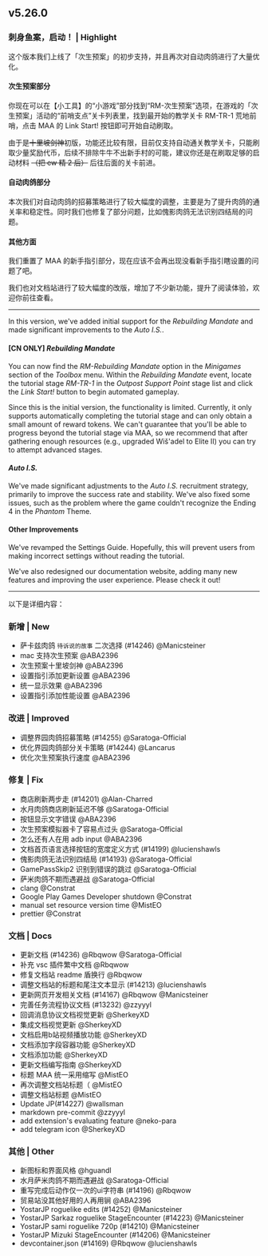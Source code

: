 ## v5.26.0

### 刺身鱼案，启动！ | Highlight

这个版本我们上线了「次生预案」的初步支持，并且再次对自动肉鸽进行了大量优化。

#### 次生预案部分

你现在可以在【小工具】的“小游戏”部分找到“RM-次生预案”选项，在游戏的「次生预案」活动的“前哨支点”关卡列表里，找到最开始的教学关卡 RM-TR-1 荒地前哨，点击 MAA 的 Link Start! 按钮即可开始自动刷取。

由于是~~十里坡剑神~~初版，功能还比较有限，目前仅支持自动通关教学关卡，只能刷取少量奖励代币，后续不排除牛牛不出新手村的可能，建议你还是在刷取足够的启动材料 ~~（把 ew 精 2 后）~~ 后往后面的关卡前进。

#### 自动肉鸽部分

本次我们对自动肉鸽的招募策略进行了较大幅度的调整，主要是为了提升肉鸽的通关率和稳定性。同时我们也修复了部分问题，比如傀影肉鸽无法识别四结局的问题。

#### 其他方面

我们重置了 MAA 的新手指引部分，现在应该不会再出现没看新手指引瞎设置的问题了吧。

我们也对文档站进行了较大幅度的改版，增加了不少新功能，提升了阅读体验，欢迎你前往查看。

----

In this version, we've added initial support for the *Rebuilding Mandate* and made significant improvements to the *Auto I.S.*.

#### [CN ONLY] *Rebuilding Mandate*

You can now find the *RM-Rebuilding Mandate* option in the *Minigames* section of the *Toolbox* menu. Within the *Rebuilding Mandate* event, locate the tutorial stage *RM-TR-1* in the *Outpost Support Point* stage list and click the *Link Start!* button to begin automated gameplay.

Since this is the initial version, the functionality is limited. Currently, it only supports automatically completing the tutorial stage and can only obtain a small amount of reward tokens. We can't guarantee that you'll be able to progress beyond the tutorial stage via MAA, so we recommend that after gathering enough resources (e.g., upgraded Wiš'adel to Elite II) you can try to attempt advanced stages.

#### *Auto I.S.*

We've made significant adjustments to the *Auto I.S.* recruitment strategy, primarily to improve the success rate and stability. We've also fixed some issues, such as the problem where the game couldn't recognize the Ending 4 in the *Phantom* Theme.

#### Other Improvements

We've revamped the Settings Guide. Hopefully, this will prevent users from making incorrect settings without reading the tutorial.

We've also redesigned our documentation website, adding many new features and improving the user experience. Please check it out!

----

以下是详细内容：

### 新增 | New

* 萨卡兹肉鸽 `待诉说的故事` 二次选择 (#14246) @Manicsteiner
* mac 支持次生预案 @ABA2396
* 次生预案十里坡剑神 @ABA2396
* 设置指引添加更新设置 @ABA2396
* 统一显示效果 @ABA2396
* 设置指引添加性能设置 @ABA2396

### 改进 | Improved

* 调整界园肉鸽招募策略 (#14255) @Saratoga-Official
* 优化界园肉鸽部分关卡策略 (#14244) @Lancarus
* 优化次生预案执行速度 @ABA2396

### 修复 | Fix

* 商店刷新两步走 (#14201) @Alan-Charred
* 水月肉鸽商店刷新延迟不够 @Saratoga-Official
* 按钮显示文字错误 @ABA2396
* 次生预案模拟器卡了容易点过头 @Saratoga-Official
* 怎么还有人在用 adb input @ABA2396
* 文档首页语言选择按钮的宽度定义方式 (#14199) @lucienshawls
* 傀影肉鸽无法识别四结局 (#14193) @Saratoga-Official
* GamePassSkip2 识别到错误的跳过 @Saratoga-Official
* 萨米肉鸽不期而遇避战 @Saratoga-Official
* clang @Constrat
* Google Play Games Developer shutdown @Constrat
* manual set resource version time @MistEO
* prettier @Constrat

### 文档 | Docs

* 更新文档 (#14236) @Rbqwow @Saratoga-Official
* 补充 vsc 插件繁中文档 @Rbqwow
* 修复文档站 readme 盾换行 @Rbqwow
* 调整文档站的标题和尾注文本显示 (#14213) @lucienshawls
* 更新网页开发相关文档 (#14167) @Rbqwow @Manicsteiner
* 完善任务流程协议文档 (#13232) @zzyyyl
* 回调消息协议文档视觉更新 @SherkeyXD
* 集成文档视觉更新 @SherkeyXD
* 文档启用b站视频播放功能 @SherkeyXD
* 文档添加字段容器功能 @SherkeyXD
* 文档添加功能 @SherkeyXD
* 更新文档编写指南 @SherkeyXD
* 标题 MAA 统一采用缩写 @MistEO
* 再次调整文档站标题（ @MistEO
* 调整文档站标题 @MistEO
* Update JP(#14227) @wallsman
* markdown pre-commit @zzyyyl
* add extension's evaluating feature @neko-para
* add telegram icon @SherkeyXD

### 其他 | Other

* 新图标和界面风格 @hguandl
* 水月萨米肉鸽不期而遇避战 @Saratoga-Official
* 重写完成后动作仅一次的ui字符串 (#14196) @Rbqwow
* 贸易站没其他好用的人再用锏 @ABA2396
* YostarJP roguelike edits (#14252) @Manicsteiner
* YostarJP Sarkaz roguelike StageEncounter (#14223) @Manicsteiner
* YostarJP sami roguelike 720p (#14210) @Manicsteiner
* YostarJP Mizuki StageEncounter (#14206) @Manicsteiner
* devcontainer.json (#14169) @Rbqwow @lucienshawls
